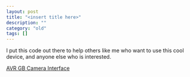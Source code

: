 ```yaml
---
layout: post
title: "<insert title here>"
description: ""
category: "old"
tags: []
---
```



I put this code out there to help others like me who want to use this cool device, and anyone else who is interested.

[AVR GB Camera Interface](http://www.hackniac.com/blog/wp-content/uploads/2012/03/AVR-GB-Camera-Interface.zip)
